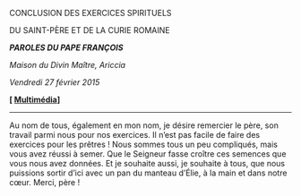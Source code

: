 CONCLUSION DES EXERCICES SPIRITUELS

DU SAINT-PÈRE ET DE LA CURIE ROMAINE

***PAROLES DU PAPE FRANÇOIS***

*Maison du Divin Maître, Ariccia*

*Vendredi 27 février 2015*

**[ [Multimédia](http://w2.vatican.va/content/francesco/fr/events/event.dir.html/content/vaticanevents/fr/2015/2/27/fineesercizispirituali.html)]**

* * *

Au nom de tous, également en mon nom, je désire remercier le père, son travail parmi nous pour nos exercices. Il n’est pas facile de faire des exercices pour les prêtres ! Nous sommes tous un peu compliqués, mais vous avez réussi à semer. Que le Seigneur fasse croître ces semences que vous nous avez données. Et je souhaite aussi, je souhaite à tous, que nous puissions sortir d’ici avec un pan du manteau d’Élie, à la main et dans notre cœur. Merci, père !